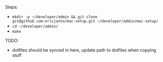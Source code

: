 Steps:
- `mkdir -p ~/developer/admin && git clone git@github.com:ericjanto/mac-setup.git ~/developer/admin/mac-setup/`
- `cd ~/developer/admin/`
- `make`

TODO:
- dotfiles should be synced in here, update path to dotfiles when copying stuff